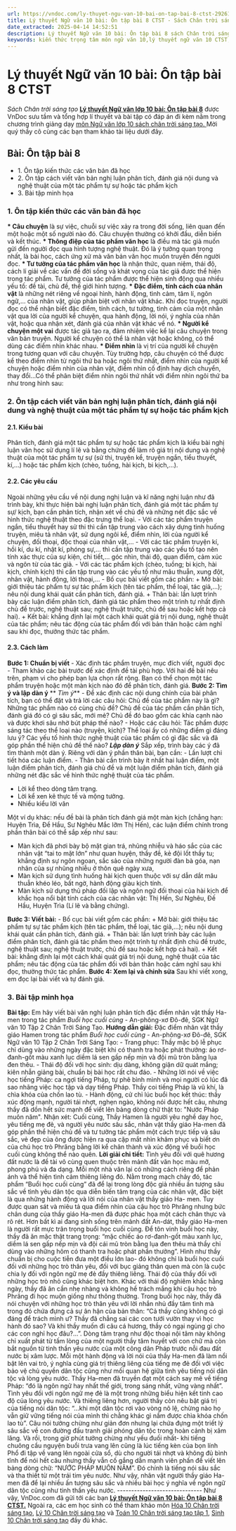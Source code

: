 ```yaml
---
url: https://vndoc.com/ly-thuyet-ngu-van-10-bai-on-tap-bai-8-ctst-292619
title: Lý thuyết Ngữ văn 10 bài: Ôn tập bài 8 CTST - Sách Chân trời sáng tạo - VnDoc.com
date_extracted: 2025-04-14 14:52:51
description: Lý thuyết Ngữ văn 10 bài: Ôn tập bài 8 sách Chân trời sáng tạo được VnDoc sưu tầm và giới thiệu  để tham khảo chuẩn bị cho bài giảng học kì mới sắp tới đây của mình.
keywords: kiến thức trọng tâm môn ngữ văn 10,lý thuyết ngữ văn 10 CTST,ngữ văn lớp 10,ôn tập lý thuyết văn lớp 10,lý thuyết môn ngữ văn 10,lý thuyết văn 10 CTST,Lý thuyết môn ngữ văn 10 bài Ôn tập bài 8,Ôn tập bài 8,trắc nghiệm ngữ văn 10 CTST,văn 10 chân trời sáng tạo
---
```


# Lý thuyết Ngữ văn 10 bài: Ôn tập bài 8 CTST
 _Sách Chân trời sáng tạo_
**[Lý thuyết Ngữ văn lớp 10 bài: Ôn tập bài 8](<https://vndoc.com/ly-thuyet-ngu-van-10-bai-on-tap-bai-8-ctst-292619>)** được VnDoc sưu tầm và tổng hợp lí thuyết và bài tập có đáp án đi kèm nằm trong chương trình giảng dạy [môn Ngữ văn lớp 10 sách chân trời sáng tạo. ](<https://vndoc.com/ngu-van-10-chan-troi-sang-tao-tap1>)Mời quý thầy cô cùng các bạn tham khảo tài liệu dưới đây.
## Bài: Ôn tập bài 8
  * 1\. Ôn tập kiến thức các văn bản đã học
  * 2\. Ôn tập cách viết văn bản nghị luận phân tích, đánh giá nội dung và nghệ thuật của một tác phẩm tự sự hoặc tác phẩm kịch
  * 3\. Bài tập minh họa

### **1\. Ôn tập kiến thức các văn bản đã học**
**\* Câu chuyện** là sự việc, chuỗi sự việc xảy ra trong đời sống, liên quan đến một hoặc một số người nào đó. Câu chuyện thường có khởi đầu, diễn biến và kết thúc.
**\* Thông điệp của tác phẩm văn học** là điều mà tác giả muốn gửi đến người đọc qua hình tượng nghệ thuật. Đó là ý tưởng quan trọng nhất, là bài học, cách ứng xử mà văn bản văn học muốn truyền đến người đọc.
**\* Tư tưởng của tác phẩm văn học** là nhận thức, quan niệm, thái độ, cách lí giải về các vấn đề đời sống và khát vọng của tác giả được thể hiện trong tác phẩm. Tư tưởng của tác phẩm được thể hiện sinh động qua nhiều yếu tố: đề tài, chủ đề, thế giới hình tượng.
**\* Đặc điểm, tính cách của nhân vật** là những nét riêng về ngoại hình, hành động, tình cảm, tâm lí, ngôn ngữ,… của nhân vật, giúp phân biệt với nhân vật khác. Khi đọc truyện, người đọc có thể nhận biết đặc điểm, tính cách, tư tưởng, tình cảm của một nhân vật qua lời của người kể chuyện, qua hành động, lời nói, ý nghĩa của nhân vật, hoặc qua nhận xét, đánh giá của nhân vật khác về nó.
**\* Người kể chuyện một vai** được tác giả tạo ra, đảm nhiệm việc kể lại câu chuyện trong văn bản truyện. Người kể chuyện có thể là nhân vật hoặc không, có thể dùng các điểm nhìn khác nhau.
**\* Điểm nhìn** là vị trí của người kể chuyện trong tương quan với câu chuyện. Tùy trường hợp, câu chuyện có thể được kể theo điểm nhìn từ ngôi thứ ba hoặc ngôi thứ nhất, điểm nhìn của người kể chuyện hoặc điểm nhìn của nhân vật, điểm nhìn cố định hay dịch chuyển, thay đổi…Có thể phân biệt điểm nhìn ngôi thứ nhất với điểm nhìn ngôi thứ ba như trong hình sau:
### **2\. Ôn tập cách viết văn bản nghị luận phân tích, đánh giá nội dung và nghệ thuật của một tác phẩm tự sự hoặc tác phẩm kịch**
#### **2.1. Kiểu bài**
Phân tích, đánh giá một tác phẩm tự sự hoặc tác phẩm kịch là kiểu bài nghị luận văn học sử dụng lí lẽ và bằng chứng để làm rõ giá trị nội dung và nghệ thuật của một tác phẩm tự sự \(sử thi, truyện kể, truyện ngắn, tiểu thuyết, kí,...\) hoặc tác phẩm kịch \(chèo, tuồng, hài kịch, bi kịch,...\).
#### **2.2. Các yêu cầu**
Ngoài những yêu cầu về nội dung nghị luận và kĩ năng nghị luận như đã trình bày, khi thực hiện bài nghị luận phân tích, đánh giá một tác phẩm tự sự/ kịch, bạn cần phân tích, nhận xét về chủ đề và những nét đặc sắc về hình thức nghệ thuật theo đặc trưng thể loại.
\- Với các tác phẩm truyện ngắn, tiểu thuyết hay sử thi thì cần tập trung vào cách xây dựng tình huống truyện, miêu tả nhân vật, sử dụng ngôi kể, điểm nhìn, lời của người kể chuyện, đối thoại, độc thoại của nhân vật,...
\- Với các tác phẩm truyện kí, hồi kí, du kí, nhật kí, phóng sự,... thì cần tập trung vào các yếu tố tạo nên tính xác thực của sự kiện, chi tiết,... góc nhìn, thái độ, quan điểm, cảm xúc và ngôn từ của tác giả.
\- Với các tác phẩm kịch \(chèo, tuồng; bi kịch, hài kịch, chính kịch\) thì cần tập trung vào các yếu tố như mâu thuẫn, xung đột, nhân vật, hành động, lời thoại,...
\- Bố cục bài viết gồm các phần:
\+ Mở bài: giới thiệu tác phẩm tự sự tác phẩm kịch \(tên tác phẩm, thể loại, tác giả,...\); nêu nội dung khái quát cần phân tích, đánh giá.
\+ Thân bài: lần lượt trình bày các luận điểm phân tích, đánh giá tác phẩm theo một trình tự nhất định chủ đề trước, nghệ thuật sau; nghệ thuật trước, chủ đề sau hoặc kết hợp cả hai\).
\+ Kết bài: khẳng định lại một cách khái quát giá trị nội dung, nghệ thuật của tác phẩm; nêu tác động của tác phẩm đối với bản thân hoặc cảm nghĩ sau khi đọc, thưởng thức tác phẩm.
#### **2.3. Cách làm**
**Bước 1: Chuẩn bị viết**
\- Xác định tác phẩm truyện, mục đích viết, người đọc
\- Tham khảo các bài trước để xác định đề tài phù hợp. Với hai đề bài nêu trên, phạm vi cho phép bạn lựa chọn rất rộng. Bạn có thể chọn một tác phẩm truyện hoặc một màn kịch nào đó để phân tích, đánh giá.
**Bước 2: Tìm ý và lập dàn ý**
** _Tìm ý_**
\- Để xác định các nội dung chính của bài phân tích, bạn có thể đặt và trả lời các câu hỏi: Chủ đề của tác phẩm này là gì? Những tác phẩm nào có cùng chủ đề? Chủ đề của tác phẩm cần phân tích, đánh giá đó có gì sâu sắc, mới mẻ? Chủ đề đó bao gồm các khía cạnh nào và được khơi sâu nhờ bút pháp thế nào?
\- Hoặc các câu hỏi: Tác phẩm được sáng tác theo thể loại nào \(truyện, kịch\)? Thể loại ấy có những điểm gì đáng lưu ý? Các yếu tố hình thức nghệ thuật của tác phẩm có gì đặc sắc và đã góp phần thể hiện chủ đề thế nào?
**_Lập dàn ý_**
Sắp xếp, trình bày các ý đã tìm thành một dàn ý. Riêng với dàn ý phần thân bài, bạn cần:
\- Lần lượt chi tiết hóa các luận điểm.
\- Thân bài cần trình bày ít nhất hai luận điểm, một luận điểm phân tích, đánh giá chủ đề và một luận điểm phân tích, đánh giá những nét đặc sắc về hình thức nghệ thuật của tác phẩm.
  * Lời kể theo dòng tâm trạng.
  * Lời kể xen kẽ thực tế và mộng tưởng.
  * Nhiều kiểu lời văn

Một ví dụ khác: nếu đề bài là phân tích đánh giá một màn kịch \(chẳng hạn: Huyện Trìa, Đề Hầu, Sư Nghêu Mắc lỡm Thị Hến\), các luận điểm chính trong phần thân bài có thể sắp xếp như sau:
  * Màn kịch đã phơi bày bộ mặt gian trá, nhũng nhiễu và háo sắc của các nhân vật “tai to mặt lớn” như quan huyện, thầy đề, kẻ đội lốt thầy tu; khẳng định sự ngôn ngoan, sắc sảo của những người đàn bà góa, nạn nhân của sự nhũng nhiễu ở thôn quê ngày xưa,
  * Màn kịch sử dụng tình huống hài kịch quen thuộc với sự dẫn dắt mâu thuẫn khéo léo, bất ngờ, hành động giàu kịch tính.
  * Màn kịch sử dụng thủ pháp đối lập và ngôn ngữ đối thoại của hài kịch để khắc họa nổi bật tính cách của các nhân vật: Thị Hến, Sư Nghêu, Đế Hầu, Huyện Trìa \(Lí lẽ và bằng chứng\).

**Bước 3: Viết bài:**
\- Bố cục bài viết gồm các phần:
\+ Mở bài: giới thiệu tác phẩm tự sự tác phẩm kịch \(tên tác phẩm, thể loại, tác giả,...\); nêu nội dung khái quát cần phân tích, đánh giá.
\+ Thân bài: lần lượt trình bày các luận điểm phân tích, đánh giá tác phẩm theo một trình tự nhất định chủ đề trước, nghệ thuật sau; nghệ thuật trước, chủ đề sau hoặc kết hợp cả hai\).
\+ Kết bài: khẳng định lại một cách khái quát giá trị nội dung, nghệ thuật của tác phẩm; nêu tác động của tác phẩm đối với bản thân hoặc cảm nghĩ sau khi đọc, thưởng thức tác phẩm.
**Bước 4: Xem lại và chỉnh sửa**
Sau khi viết xong, em đọc lại bài viết và tự đánh giá.
### **3\. Bài tập minh họa**
**Bài tập:** Em hãy viết bài văn nghị luận phân tích đặc điểm nhân vật thầy Ha-men trong tác phẩm _Buổi học cuối cùng_ \- An-phông-xơ Đô-đê, SGK Ngữ văn 10 Tập 2 Chân Trời Sáng Tạo.
**Hướng dẫn giải:**
Đặc điểm nhân vật thầy giáo Hamen trong tác phẩm _Buổi học cuối cùng_ \- An-phông-xơ Đô-đê, SGK Ngữ văn 10 Tập 2 Chân Trời Sáng Tạo:
\- Trang phục: Thầy mặc bộ lễ phục chỉ dùng vào những ngày đặc biệt khi có thanh tra hoặc phát thưởng: áo rơ-đanh-gốt màu xanh lục diềm lá sen gấp nếp mịn và đội mũ tròn bằng lụa đen thêu.
\- Thái độ đối với học sinh: dịu dàng, không giận dữ quát mắng; kiên nhẫn giảng bài, chuẩn bị bài học rất chu đáo.
\- Những lời nói về việc học tiếng Pháp: ca ngợi tiếng Pháp, tự phê bình mình và mọi người có lúc đã sao nhãng việc học tập và dạy tiếng Pháp. Thầy coi tiếng Pháp là vũ khí, là chìa khóa của chốn lao tù.
\- Hành động, cử chỉ lúc buổi học kết thúc: thầy xúc động mạnh, người tái nhợt, nghẹn ngào, không nói được hết câu, nhưng thầy đã dồn hết sức mạnh để viết lên bảng dòng chữ thật to: "Nước Pháp muôn năm".
Nhận xét: Cuối cùng, Thầy Hamen là người yêu nghề dạy học, yêu tiếng mẹ đẻ, và người yêu nước sâu sắc, nhân vật thầy giáo Ha-men đã góp phần thể hiện chủ đề và tư tưởng tác phẩm một cách trực tiếp và sâu sắc, vẻ đẹp của ông được hiện ra qua cặp mắt nhìn khâm phục và biết ơn của chú học trò Phrăng bằng lời kể chân thành và xúc động về buổi học cuối cùng không thể nào quên.
**Lời giải chi tiết:**
Tình yêu đối với quê hương đất nước là đề tài vô cùng quen thuộc trên mảnh đất văn học màu mỡ, phong phú và đa dạng. Mỗi một nhà văn lại có những cách riêng để phản ánh và thể hiện tình cảm thiêng liêng đó. Nằm trong mạch chảy đó, tác phẩm “Buổi học cuối cùng” đã để lại trong lòng độc giả nhiều ấn tượng sâu sắc về tình yêu dân tộc qua diễn biến tâm trạng của các nhân vật, đặc biệt là qua những hành động và lời nói của nhân vật thầy giáo Ha- men.
Tuy được quan sát và miêu tả qua điểm nhìn của cậu học trò Phrăng nhưng bức chân dung của thầy giáo Ha-men đã được phác họa một cách chân thực và rõ rét. Hơn bất kì ai đang sinh sống trên mảnh đất An-dát, thầy giáo Ha-men là người rất mực trân trọng buổi học cuối cùng. Để tôn vinh buổi học này, thầy đã ăn mặc thật trang trọng: “mặc chiếc áo rơ-đanh-gốt màu xanh lục, diềm lá sen gấp nếp mịn và đội cái mũ tròn bằng lụa đen thêu mà thầy chỉ dùng vào những hôm có thanh tra hoặc phát phần thưởng”. Hình như thầy chuẩn bị cho cuộc tiễn đưa một điều lớn lao- đó không chỉ là buổi học cuối đối với những học trò thân yêu, đối với bục giảng thân quen mà còn là cuộc chia ly đối với ngôn ngữ mẹ đẻ đầy thiêng liêng.
Thái độ của thầy đối với những học trò nhỏ cũng khác biệt hơn. Khác với thái độ nghiêm khắc hằng ngày, thầy đã ân cần nhẹ nhàng và không hề trách mắng khi cậu học trò Phrăng đi học muộn giống như thông thường. Trong buổi học này, thầy đã nói chuyện với những học trò thân yêu với lời nhắn nhủ đầy tâm tình mà trong đó chứa đựng cả sự ân hận của bản thân: “Cả thầy cũng không có gì đáng để trách mình ư? Thầy đã chẳng sai các con tưới vườn thay vì học hành đó sao? Và khi thầy muốn đi câu cá hương, thầy có ngại ngùng gì cho các con nghỉ học đâu?…”. Dòng tâm trạng như độc thoại nội tâm này không chỉ xuất phát từ tấm lòng của một người thầy tâm huyết với con chữ mà còn bắt nguồn từ tinh thần yêu nước của một công dân Pháp trước nỗi đau đất nước bị xâm lược.
Mỗi một hành động và lời nói của thầy Ha-men đã làm nổi bật lên vai trò, ý nghĩa cùng giá trị thiêng liêng của tiếng mẹ đẻ đối với việc bảo vệ chủ quyền dân tộc cũng như mối quan hệ giữa tình yêu tiếng nói dân tộc và lòng yêu nước. Thầy Ha–men đã truyền đạt một cách say mê về tiếng Pháp: “đó là ngôn ngữ hay nhất thế giới, trong sáng nhất, vững vàng nhất”. Tình yêu đối với ngôn ngữ mẹ đẻ là một trong những biểu hiện kết tinh cao độ của lòng yêu nước. Và thiêng liêng hơn, người thầy còn nêu bật giá trị của tiếng nói dân tộc: “…khi một dân tộc rơi vào vòng nô lệ, chừng nào họ vẫn giữ vững tiếng nói của mình thì chẳng khác gì nắm được chìa khóa chốn lao tù”.
Câu nói tưởng chừng như giản đơn nhưng lại chứa đựng một triết lý sâu sắc về con đường đấu tranh giải phóng dân tộc trong hoàn cảnh bị xâm lăng. Và rồi, trong giờ phút tưởng chừng như yếu đuối nhất- khi tiếng chuông cầu nguyện buổi trưa vang lên cũng là lúc tiếng kèn của bọn lính Phổ đi tập về vang lên ngoài cửa sổ, dù cho người tái nhợt và không đủ bình tĩnh để nói hết câu nhưng thầy vẫn cố gắng dằn mạnh viên phấn để viết lên bảng dòng chữ: “NƯỚC PHÁP MUÔN NĂM”. Đó chính là tiếng nói sâu sắc và tha thiết từ một trái tim yêu nước.
Như vậy, nhân vật người thầy giáo Ha- men đã để lại nhiều ấn tượng sâu sắc và nhiều bài học ý nghĩa về ngôn ngữ dân tộc cũng như tinh thần yêu nước.
_\------------------------------_
Như vậy, VnDoc.com đã gửi tới các bạn **[Lý thuyết Ngữ văn 10 bài: Ôn tập bài 8 CTST.](<https://vndoc.com/ly-thuyet-ngu-van-10-bai-on-tap-bai-8-ctst-292619>)** Ngoài ra, các em học sinh có thể tham khảo môn [Hóa 10 Chân trời sáng tạo](<https://vndoc.com/hoa-10-chan-troi-sang-tao>), [Lý 10 Chân trời sáng tạo](<https://vndoc.com/vat-ly-10-chan-troi-sang-tao>) và [Toán 10 Chân trời sáng tạo tập 1](<https://vndoc.com/toan-10-chan-troi-sang-tao-tap1>), [Sinh 10 Chân trời sáng tạo](<https://vndoc.com/sinh-hoc-10-chan-troi-sang-tao>) đầy đủ khác.
